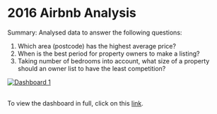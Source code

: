 # 2016 Airbnb Analysis

Summary: Analysed data to answer the following questions:

1. Which area (postcode) has the highest average price?
2. When is the best period for property owners to make a listing?
3. Taking number of bedrooms into account, what size of a property should an owner list to have the least competition?   

<div class='tableauPlaceholder' id='viz1673931596901' style='position: relative'><noscript><a href='#'><img alt='Dashboard 1 ' src='https:&#47;&#47;public.tableau.com&#47;static&#47;images&#47;20&#47;2016AirbnbAnalysis&#47;Dashboard1&#47;1_rss.png' style='border: none' /></a></noscript><object class='tableauViz'  style='display:none;'><param name='host_url' value='https%3A%2F%2Fpublic.tableau.com%2F' /> <param name='embed_code_version' value='3' /> <param name='site_root' value='' /><param name='name' value='2016AirbnbAnalysis&#47;Dashboard1' /><param name='tabs' value='no' /><param name='toolbar' value='yes' /><param name='static_image' value='https:&#47;&#47;public.tableau.com&#47;static&#47;images&#47;20&#47;2016AirbnbAnalysis&#47;Dashboard1&#47;1.png' /> <param name='animate_transition' value='yes' /><param name='display_static_image' value='yes' /><param name='display_spinner' value='yes' /><param name='display_overlay' value='yes' /><param name='display_count' value='yes' /><param name='language' value='en-US' /></object></div>                

\
To view the dashboard in full, click on this [link](https://public.tableau.com/views/2016AirbnbAnalysis/Dashboard1?:language=en-US&:display_count=n&:origin=viz_share_link).
